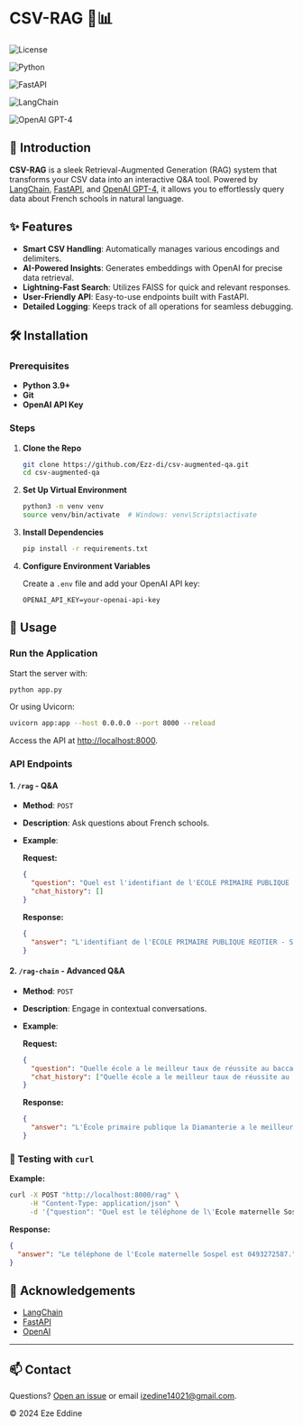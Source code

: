 # CSV-RAG 🧠📊

![License](https://img.shields.io/badge/license-MIT-blue.svg)

![Python](https://img.shields.io/badge/python-3.9%2B-blue.svg)

![FastAPI](https://img.shields.io/badge/FastAPI-0.95.1-blue.svg)

![LangChain](https://img.shields.io/badge/LangChain-0.0.232-blue.svg)

![OpenAI GPT-4](https://img.shields.io/badge/OpenAI-GPT--4-blue.svg)

## 🚀 Introduction

**CSV-RAG** is a sleek Retrieval-Augmented Generation (RAG) system that transforms your CSV data into an interactive Q&A tool. Powered by [LangChain](https://langchain.com/), [FastAPI](https://fastapi.tiangolo.com/), and [OpenAI GPT-4](https://openai.com/product/gpt-4), it allows you to effortlessly query data about French schools in natural language.

## ✨ Features

- **Smart CSV Handling**: Automatically manages various encodings and delimiters.
- **AI-Powered Insights**: Generates embeddings with OpenAI for precise data retrieval.
- **Lightning-Fast Search**: Utilizes FAISS for quick and relevant responses.
- **User-Friendly API**: Easy-to-use endpoints built with FastAPI.
- **Detailed Logging**: Keeps track of all operations for seamless debugging.

## 🛠 Installation

### Prerequisites

- **Python 3.9+**
- **Git**
- **OpenAI API Key**

### Steps

1. **Clone the Repo**

   ```bash
   git clone https://github.com/Ezz-di/csv-augmented-qa.git
   cd csv-augmented-qa
   ```

2. **Set Up Virtual Environment**

   ```bash
   python3 -m venv venv
   source venv/bin/activate  # Windows: venv\Scripts\activate
   ```

3. **Install Dependencies**

   ```bash
   pip install -r requirements.txt
   ```

4. **Configure Environment Variables**

   Create a `.env` file and add your OpenAI API key:

   ```env
   OPENAI_API_KEY=your-openai-api-key
   ```

## 🎯 Usage

### Run the Application

Start the server with:

```bash
python app.py
```

Or using Uvicorn:

```bash
uvicorn app:app --host 0.0.0.0 --port 8000 --reload
```

Access the API at [http://localhost:8000](http://localhost:8000).

### API Endpoints

#### 1. `/rag` - Q&A

- **Method**: `POST`
- **Description**: Ask questions about French schools.
- **Example**:

  **Request:**

  ```json
  {
    "question": "Quel est l'identifiant de l'ECOLE PRIMAIRE PUBLIQUE REOTIER - ST CLEMENT SUR DURANCE?",
    "chat_history": []
  }
  ```

  **Response:**

  ```json
  {
    "answer": "L'identifiant de l'ECOLE PRIMAIRE PUBLIQUE REOTIER - ST CLÉMENT SUR DURANCE est 0050650E."
  }
  ```

#### 2. `/rag-chain` - Advanced Q&A

- **Method**: `POST`
- **Description**: Engage in contextual conversations.
- **Example**:

  **Request:**

  ```json
  {
    "question": "Quelle école a le meilleur taux de réussite au baccalauréat?",
    "chat_history": ["Quelle école a le meilleur taux de réussite au baccalauréat?"]
  }
  ```

  **Response:**

  ```json
  {
    "answer": "L'École primaire publique la Diamanterie a le meilleur taux de réussite au baccalauréat avec 98%."
  }
  ```

### 🧪 Testing with `curl`

**Example:**

```bash
curl -X POST "http://localhost:8000/rag" \
     -H "Content-Type: application/json" \
     -d '{"question": "Quel est le téléphone de l\'Ecole maternelle Sospel?"}'
```

**Response:**

```json
{
  "answer": "Le téléphone de l'Ecole maternelle Sospel est 0493272587."
}
```

## 🙏 Acknowledgements

- [LangChain](https://langchain.com/)
- [FastAPI](https://fastapi.tiangolo.com/)
- [OpenAI](https://openai.com/)

---
## 📫 Contact

Questions? [Open an issue](https://github.com/Ezz-di/csv-augmented-qa/issues) or email [izedine14021@gmail.com](mailto:izedine14021@gmail.com).

© 2024 Eze Eddine